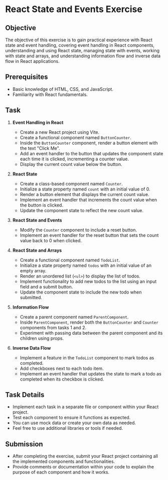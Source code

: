 # React State and Events Exercise

## Objective

The objective of this exercise is to gain practical experience with React state and event handling, covering event handling in React components, understanding and using React state, managing state with events, working with state and arrays, and understanding information flow and inverse data flow in React applications.

## Prerequisites

- Basic knowledge of HTML, CSS, and JavaScript.
- Familiarity with React fundamentals.

## Task

1. **Event Handling in React**

   - Create a new React project using Vite.
   - Create a functional component named `ButtonCounter`.
   - Inside the `ButtonCounter` component, render a button element with the text "Click Me".
   - Add an event handler to the button that updates the component state each time it is clicked, incrementing a counter value.
   - Display the current count value below the button.

2. **React State**

   - Create a class-based component named `Counter`.
   - Initialize a state property named `count` with an initial value of 0.
   - Render a button element that displays the current count value.
   - Implement an event handler that increments the count value when the button is clicked.
   - Update the component state to reflect the new count value.

3. **React State and Events**

   - Modify the `Counter` component to include a reset button.
   - Implement an event handler for the reset button that sets the count value back to 0 when clicked.

4. **React State and Arrays**

   - Create a functional component named `TodoList`.
   - Initialize a state property named `todos` with an initial value of an empty array.
   - Render an unordered list (`<ul>`) to display the list of todos.
   - Implement functionality to add new todos to the list using an input field and a submit button.
   - Update the component state to include the new todo when submitted.

5. **Information Flow**

   - Create a parent component named `ParentComponent`.
   - Inside `ParentComponent`, render both the `ButtonCounter` and `Counter` components from tasks 1 and 2.
   - Experiment with passing data between the parent component and its children using props.

6. **Inverse Data Flow**
   - Implement a feature in the `TodoList` component to mark todos as completed.
   - Add checkboxes next to each todo item.
   - Implement an event handler that updates the state to mark a todo as completed when its checkbox is clicked.

## Task Details

- Implement each task in a separate file or component within your React project.
- Test each component to ensure it functions as expected.
- You can use mock data or create your own data as needed.
- Feel free to use additional libraries or tools if needed.

## Submission

- After completing the exercise, submit your React project containing all the implemented components and functionalities.
- Provide comments or documentation within your code to explain the purpose of each component and how it works.
